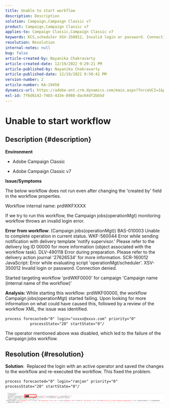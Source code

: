 ```yaml
---
title: Unable to start workflow
description: Description
solution: Campaign,Campaign Classic v7
product: Campaign,Campaign Classic v7
applies-to: Campaign Classic,Campaign Classic v7
keywords: KCS,scheduler XSV-350012, Invalid login or password. Connection denied.
resolution: Resolution
internal-notes: null
bug: false
article-created-by: Nayanika Chakravarty
article-created-date: 12/19/2022 9:29:21 PM
article-published-by: Nayanika Chakravarty
article-published-date: 12/19/2022 9:50:42 PM
version-number: 2
article-number: KA-19458
dynamics-url: https://adobe-ent.crm.dynamics.com/main.aspx?forceUCI=1&pagetype=entityrecord&etn=knowledgearticle&id=c7ef0830-e47f-ed11-81ac-6045bd0065f9
exl-id: 7f6d6142-74b5-433e-8988-dac64df2bb5d
---
```

# Unable to start workflow

## Description {#description}


<b>Environment</b>

- Adobe Campaign Classic

- Adobe Campaign Classic v7

<b>Issue/Symptoms</b>

The below workflow does not run even after changing the 'created by' field in the workflow properties.

Workflow internal name: prdWKFXXXX

If we try to run this workflow, the Campaign jobs(operationMgt) monitoring workflow throws an invalid login error.

<b>Error from workflow</b>: (Campaign jobs(operationMgt))
 BAS-010003 Unable to complete operation in current status.
 WKF-560044 Error while sending notification with delivery template 'notify supervisor.' Please refer to the delivery log ID 00000 for more information (object associated with the workflow task).
 DLV-490118 Error during preparation. Please refer to the delivery action journal '27626534' for more information.
 SCR-160012 JavaScript: Error while evaluating script 'operationMgt/scheduler'.
 XSV-350012 Invalid login or password. Connection denied.

Started targeting workflow 'prdWKF0000' for campaign 'Campaign name (internal name of the workflow)'

<b>Analysis: </b>
 While starting this workflow: prdWKF00000, the workflow Campaign jobs(operationMgt) started failing. Upon looking for more information on what could have caused this, followed by a review of the workflow XML, the issue was identified.




```
process forecasted="0" login="xxxxx@xxxx.com" priority="0"
           processState="20" startState="0"/
```




The operator mentioned above was disabled, which led to the failure of the Campaign jobs workflow.


## Resolution {#resolution}


<b>Solution</b>:  Replaced the login with an active operator and saved the changes to the workflow and re-executed the workflow. This fixed the problem.




```
process forecasted="0" login="ranjan" priority="0"           processState="20" startState="0"/
```






![](assets/852729f9-68d0-ec11-a7b5-0022480a8e40.png)
